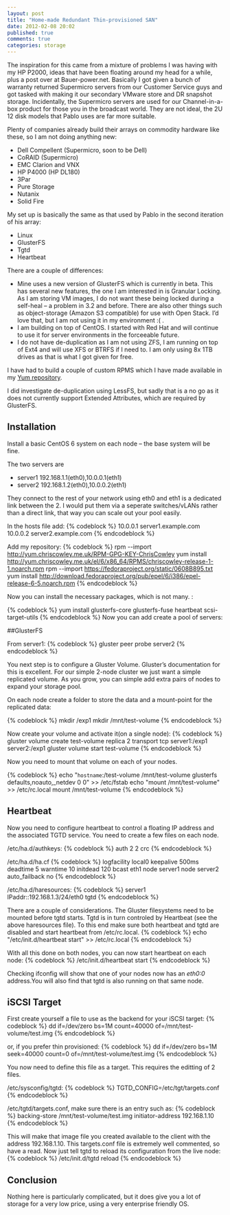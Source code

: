 ```yaml
---
layout: post
title: "Home-made Redundant Thin-provisioned SAN"
date: 2012-02-08 20:02
published: true
comments: true
categories: storage
---
```


The inspiration for this came from a mixture of problems I was having with my HP P2000, ideas that have been floating around my head for a while, plus a post over at Bauer-power.net. Basically I got given a bunch of warranty returned Supermicro servers from our Customer Service guys  and got tasked with making it our secondary VMware store and DR snapshot storage. Incidentally, the Supermicro servers are used for our Channel-in-a-box product for those you in the broadcast world. They are not ideal, the 2U 12 disk models that Pablo uses are far more suitable.
<!-- more -->

Plenty of companies already build their arrays on commodity hardware like these, so I am not doing anything new:

 -   Dell Compellent (Supermicro, soon to be Dell)
 -   CoRAID (Supermicro)
 -   EMC  Clarion and VNX
 -   HP P4000 (HP DL180)
 -   3Par
 -   Pure Storage
 -   Nutanix
 -   Solid Fire

My set up is basically the same as that used by Pablo in the second iteration of his array:

  -  Linux
  -  GlusterFS
  -  Tgtd
  -  Heartbeat

There are a couple of differences:

 -   Mine uses a new version of GlusterFS which is currently in beta. This has several new features, the one I am interested in is Granular Locking. As I am storing VM images, I do not want these being locked during a self-heal – a problem in 3.2 and before. There are also other things such as object-storage (Amazon S3 compatible) for use with Open Stack. I’d love that, but I am not using it in my environment :( .
 -   I am building on top of CentOS. I started with Red Hat and will continue to use it for server environments in the forceeable future.
 -   I do not have de-duplication as I am not using ZFS, I am running on top of Ext4 and will use XFS or BTRFS if I need to. I am only using 8x 1TB drives as that is what I got given for free.

I have had to build a couple of custom RPMS which I have made available in my <a href="http://yum.chriscowley.me.uk/el/6/x86_64/repoview/" target="blank">Yum repository</a>.

I did investigate de-duplication using LessFS, but sadly that is a no go as it does not currently support Extended Attributes, which are required by GlusterFS.

## Installation

Install a basic CentOS 6 system on each node – the base system will be fine.

The two servers are

- server1 192.168.1.1(eth0),10.0.0.1(eth1)
- server2 192.168.1.2(eth0),10.0.0.2(eth1)

They connect to the rest of your network using eth0 and eth1 is a dedicated link between the 2. I would put them via a seperate switches/vLANs rather than a direct link, that way you can scale out your pool easily.

In the hosts file add:
{% codeblock %}
10.0.0.1 server1.example.com
10.0.0.2 server2.example.com
{% endcodeblock %}

Add my repository:
{% codeblock %}
rpm --import http://yum.chriscowley.me.uk/RPM-GPG-KEY-ChrisCowley
yum install http://yum.chriscowley.me.uk/el/6/x86_64/RPMS/chriscowley-release-1-1.noarch.rpm
rpm --import https://fedoraproject.org/static/0608B895.txt
yum install http://download.fedoraproject.org/pub/epel/6/i386/epel-release-6-5.noarch.rpm 
{% endcodeblock %}

Now you can install the necessary packages, which is not many. :

{% codeblock %}
yum install glusterfs-core glusterfs-fuse heartbeat scsi-target-utils
{% endcodeblock %}
Now you can add create a pool of servers:

##GlusterFS

From server1:
{% codeblock %}
gluster peer probe server2
{% endcodeblock %}

You next step is to configure a Gluster Volume. Gluster’s documentation for this is excellent. For our simple 2-node cluster we just want a simple replicated volume. As you grow, you can simple add extra pairs of nodes to expand your storage pool.

On each node create a folder to store the data and a mount-point for the replicated data:

{% codeblock %}
mkdir /exp1
mkdir /mnt/test-volume
{% endcodeblock %}

Now create your volume and activate it(on a single node):
{% codeblock %}
gluster volume create test-volume replica 2 transport tcp server1:/exp1 server2:/exp1
gluster volume start test-volume
{% endcodeblock %}

Now you need to mount that volume on each of your nodes.

{% codeblock %}
echo "`hostname`:/test-volume /mnt/test-volume glusterfs defaults,noauto,_netdev 0 0" >> /etc/fstab
echo "mount /mnt/test-volume" >> /etc/rc.local
mount /mnt/test-volume
{% endcodeblock %}

## Heartbeat

Now you need to configure heartbeat to control a floating IP address and the associated TGTD service. You need to create a few files on each node.

/etc/ha.d/authkeys:
{% codeblock %}
auth 2
2 crc
{% endcodeblock %}

/etc/ha.d/ha.cf
{% codeblock %}
logfacility     local0
keepalive 500ms
deadtime 5
warntime 10
initdead 120
bcast eth1
node server1
node server2
auto_failback no
{% endcodeblock %}

/etc/ha.d/haresources:
{% codeblock %}
server1 IPaddr::192.168.1.3/24/eth0 tgtd
{% endcodeblock %}

There are a couple of considerations. The Gluster filesystems need to be mounted before tgtd starts. Tgtd is in turn controled by Heartbeat (see the above haresources file). To this end make sure both heartbeat and tgtd are disabled and start heartbeat from /etc/rc.local.
{% codeblock %}
echo "/etc/init.d/heartbeat start" >> /etc/rc.local
{% endcodeblock %}

With all this done on both nodes, you can now start heartbeat on each node:
{% codeblock %}
/etc/init.d/heartbeat start
{% endcodeblock %}

Checking ifconfig will show that one of your nodes now has an _eth0:0_ address.You will also find that tgtd is also running on that same node.

## iSCSI Target

First create yourself a file to use as the backend for your iSCSI target:
{% codeblock %}
dd if=/dev/zero bs=1M count=40000 of=/mnt/test-volume/test.img
{% endcodeblock %}

or, if you prefer thin provisioned:
{% codeblock %}
dd if=/dev/zero bs=1M seek=40000 count=0 of=/mnt/test-volume/test.img
{% endcodeblock %}

You now need to define this file as a target. This requires the editting of 2 files.

/etc/sysconfig/tgtd:
{% codeblock %}
TGTD_CONFIG=/etc/tgt/targets.conf
{% endcodeblock %}

/etc/tgtd/targets.conf, make sure there is an entry such as:
{% codeblock %}
<target iqn.2012-02.com.example.gluster:isci>
    backing-store /mnt/test-volume/test.img
    initiator-address 192.168.1.10
</target>
{% endcodeblock %}

This will make that image file you created available to the client with the address 192.168.1.10. This targets.conf file is extremely well commented, so have a read. Now just tell tgtd to reload its configuration from the live node:
{% codeblock %}
/etc/init.d/tgtd reload
{% endcodeblock %}

## Conclusion

Nothing here is particularly complicated, but it does give you a lot of storage for a very low price, using a very enterprise friendly OS.
